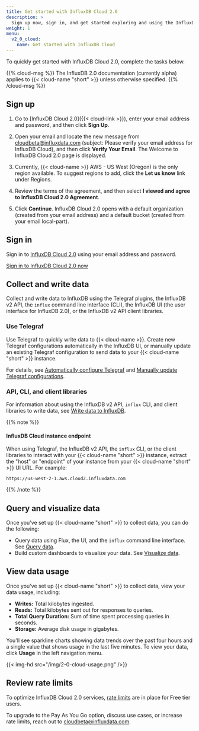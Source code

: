 ```yaml
---
title: Get started with InfluxDB Cloud 2.0
description: >
  Sign up now, sign in, and get started exploring and using the InfluxDB Cloud 2.0 time series platform.
weight: 1
menu:
  v2_0_cloud:
    name: Get started with InfluxDB Cloud
---
```


To quickly get started with InfluxDB Cloud 2.0, complete the tasks below.

{{% cloud-msg %}}
The InfluxDB 2.0 documentation (currently alpha) applies to {{< cloud-name "short" >}} unless otherwise specified.
{{% /cloud-msg %}}

## Sign up

1. Go to [InfluxDB Cloud 2.0]({{< cloud-link >}}), enter your email address and password,
   and then click **Sign Up**.

2. Open your email and locate the new message from cloudbeta@influxdata.com (subject: Please verify your email address for InfluxDB Cloud),
   and then click **Verify Your Email**. The Welcome to InfluxDB Cloud 2.0 page is displayed.

3. Currently, {{< cloud-name >}} AWS - US West (Oregon) is the only region available.
   To suggest regions to add, click the **Let us know** link under Regions.

4. Review the terms of the  agreement, and then select
   **I viewed and agree to InfluxDB Cloud 2.0  Agreement**.

5. Click **Continue**. InfluxDB Cloud 2.0 opens with a default organization
   (created from your email address) and a default bucket (created from your email local-part).

## Sign in

Sign in to [InfluxDB Cloud 2.0](https://us-west-2-1.aws.cloud2.influxdata.com) using your email address and password.

<a class="btn" href="https://us-west-2-1.aws.cloud2.influxdata.com">Sign in to InfluxDB Cloud 2.0 now</a>

## Collect and write data

Collect and write data to InfluxDB using the Telegraf plugins, the InfluxDB v2 API, the `influx`
command line interface (CLI), the InfluxDB UI (the user interface for InfluxDB 2.0), or the InfluxDB v2 API client libraries.

### Use Telegraf

Use Telegraf to quickly write data to {{< cloud-name >}}.
Create new Telegraf configurations automatically in the InfluxDB UI, or manually update an
existing Telegraf configuration to send data to your {{< cloud-name "short" >}} instance.

For details, see [Automatically configure Telegraf](/v2.0/write-data/use-telegraf/auto-config/#create-a-telegraf-configuration)
and [Manually update Telegraf configurations](/v2.0/write-data/use-telegraf/manual-config/).

### API, CLI, and client libraries

For information about using the InfluxDB v2 API, `influx` CLI, and client libraries to write data,
see [Write data to InfluxDB](/v2.0/write-data/).

{{% note %}}

#### InfluxDB Cloud instance endpoint

When using Telegraf, the InfluxDB v2 API, the `influx` CLI, or the client libraries to interact with your {{< cloud-name "short" >}}
instance, extract the "host" or "endpoint" of your instance from your {{< cloud-name "short" >}} UI URL.
For example:

```
https://us-west-2-1.aws.cloud2.influxdata.com
```

{{% /note %}}

## Query and visualize data

Once you've set up {{< cloud-name "short" >}} to collect data, you can do the following:

- Query data using Flux, the UI, and the `influx` command line interface. See [Query data](/v2.0/query-data/).
- Build custom dashboards to visualize your data. See [Visualize data](/v2.0/visualize-data/).

## View data usage

Once you've set up {{< cloud-name "short" >}} to collect data, view your data usage, including:

- **Writes:** Total kilobytes ingested.
- **Reads:** Total kilobytes sent out for responses to queries.
- **Total Query Duration:** Sum of time spent processing queries in seconds.
- **Storage:** Average disk usage in gigabytes.

You'll see sparkline charts showing data trends over the past four hours and a single value that shows usage in the last five minutes.
To view your data, click **Usage** in the left navigation menu.

{{< img-hd src="/img/2-0-cloud-usage.png" />}}

## Review rate limits

To optimize InfluxDB Cloud 2.0 services, [rate limits](/v2.0/cloud/rate-limits/) are in place for Free tier users.

To upgrade to the Pay As You Go option, discuss use cases, or increase rate limits,
reach out to <a href="mailto:cloudbeta@influxdata.com?subject={{< cloud-name >}} Feedback">cloudbeta@influxdata.com</a>.
